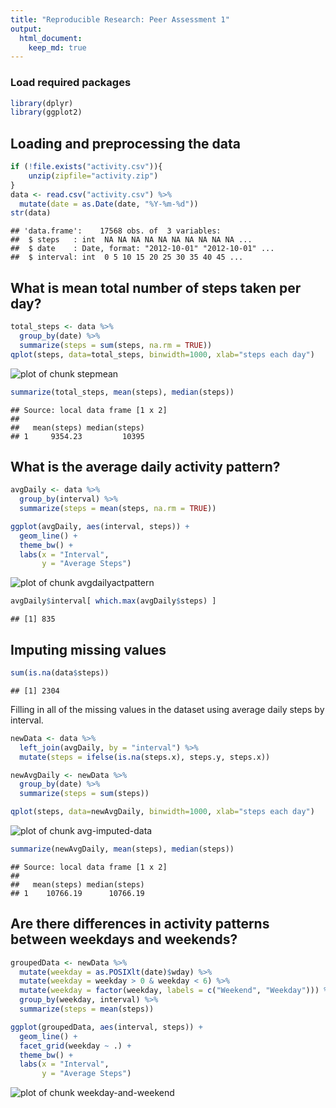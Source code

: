 ```yaml
---
title: "Reproducible Research: Peer Assessment 1"
output: 
  html_document:
    keep_md: true
---
```


### Load required packages

```r
library(dplyr)
library(ggplot2)
```

## Loading and preprocessing the data

```r
if (!file.exists("activity.csv")){
    unzip(zipfile="activity.zip")
}
data <- read.csv("activity.csv") %>%
  mutate(date = as.Date(date, "%Y-%m-%d"))
str(data)
```

```
## 'data.frame':	17568 obs. of  3 variables:
##  $ steps   : int  NA NA NA NA NA NA NA NA NA NA ...
##  $ date    : Date, format: "2012-10-01" "2012-10-01" ...
##  $ interval: int  0 5 10 15 20 25 30 35 40 45 ...
```

## What is mean total number of steps taken per day?

```r
total_steps <- data %>%
  group_by(date) %>%
  summarize(steps = sum(steps, na.rm = TRUE))
qplot(steps, data=total_steps, binwidth=1000, xlab="steps each day")
```

![plot of chunk stepmean](figure/stepmean-1.png) 

```r
summarize(total_steps, mean(steps), median(steps))
```

```
## Source: local data frame [1 x 2]
## 
##   mean(steps) median(steps)
## 1     9354.23         10395
```

## What is the average daily activity pattern?

```r
avgDaily <- data %>%
  group_by(interval) %>%
  summarize(steps = mean(steps, na.rm = TRUE))

ggplot(avgDaily, aes(interval, steps)) +
  geom_line() + 
  theme_bw() +
  labs(x = "Interval",
       y = "Average Steps")
```

![plot of chunk avgdailyactpattern](figure/avgdailyactpattern-1.png) 

```r
avgDaily$interval[ which.max(avgDaily$steps) ]
```

```
## [1] 835
```

## Imputing missing values

```r
sum(is.na(data$steps))
```

```
## [1] 2304
```
Filling in all of the missing values in the dataset using average daily steps by interval.


```r
newData <- data %>%
  left_join(avgDaily, by = "interval") %>%
  mutate(steps = ifelse(is.na(steps.x), steps.y, steps.x))
```


```r
newAvgDaily <- newData %>%
  group_by(date) %>%
  summarize(steps = sum(steps))

qplot(steps, data=newAvgDaily, binwidth=1000, xlab="steps each day")
```

![plot of chunk avg-imputed-data](figure/avg-imputed-data-1.png) 

```r
summarize(newAvgDaily, mean(steps), median(steps))
```

```
## Source: local data frame [1 x 2]
## 
##   mean(steps) median(steps)
## 1    10766.19      10766.19
```

## Are there differences in activity patterns between weekdays and weekends?

```r
groupedData <- newData %>%
  mutate(weekday = as.POSIXlt(date)$wday) %>%
  mutate(weekday = weekday > 0 & weekday < 6) %>%
  mutate(weekday = factor(weekday, labels = c("Weekend", "Weekday"))) %>%
  group_by(weekday, interval) %>%
  summarize(steps = mean(steps))

ggplot(groupedData, aes(interval, steps)) +
  geom_line() +
  facet_grid(weekday ~ .) +
  theme_bw() +
  labs(x = "Interval",
       y = "Average Steps")
```

![plot of chunk weekday-and-weekend](figure/weekday-and-weekend-1.png) 
